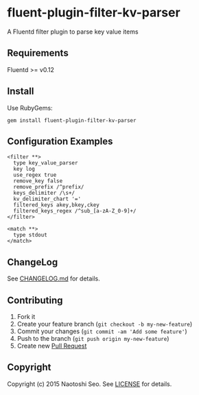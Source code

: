 # fluent-plugin-filter-kv-parser

A Fluentd filter plugin to parse key value items

## Requirements

Fluentd >= v0.12

## Install

Use RubyGems:

```
gem install fluent-plugin-filter-kv-parser
```

## Configuration Examples

```
<filter **>
  type key_value_parser
  key log
  use_regex true
  remove_key false
  remove_prefix /^prefix/
  keys_delimiter /\s+/
  kv_delimiter_chart '='
  filtered_keys akey,bkey,ckey
  filtered_keys_regex /^sub_[a-zA-Z_0-9]+/
</filter>

<match **>
  type stdout
</match>
```


## ChangeLog

See [CHANGELOG.md](CHANGELOG.md) for details.

## Contributing

1. Fork it
2. Create your feature branch (`git checkout -b my-new-feature`)
3. Commit your changes (`git commit -am 'Add some feature'`)
4. Push to the branch (`git push origin my-new-feature`)
5. Create new [Pull Request](../../pull/new/master)

## Copyright

Copyright (c) 2015 Naotoshi Seo. See [LICENSE](LICENSE) for details.
